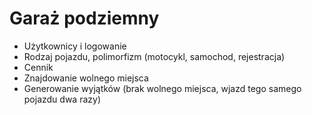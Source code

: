 # Garaż podziemny
- Użytkownicy i logowanie
- Rodzaj pojazdu, polimorfizm (motocykl, samochod, rejestracja)
- Cennik
- Znajdowanie wolnego miejsca
- Generowanie wyjątków (brak wolnego miejsca, wjazd tego samego pojazdu dwa razy)